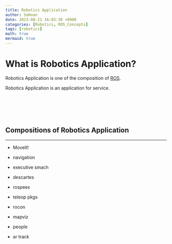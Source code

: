 ```yaml
---
title: Robotics Application
author: SeHoon
date: 2023-08-21 16:03:30 +0900
categories: [Robotics, ROS_Concepts]
tags: [robotics]
math: true
mermaid: true
---
```


# What is Robotics Application?


Robotics Application is one of the composition of [ROS](https://csh970605.github.io/posts/ROS/).<br>

Robotics Application is an application for service.

<br><br><br><br>

## Compositions of Robotics Application
---

+ MoveIt!

+ navigation

+ executive smach

+ descartes

+ rospeex

+ teleop pkgs

+ rocon

+ mapviz

+ people

+ ar track

